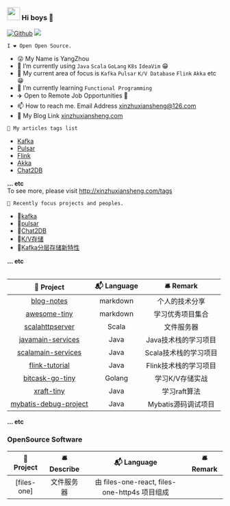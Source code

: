 ### <img src="https://emojis.slackmojis.com/emojis/images/1531849430/4246/blob-sunglasses.gif?1531849430" width="30"/> Hi boys 👋

[![Github](https://img.shields.io/github/followers/xinzhuxiansheng?label=Follow&style=social)](https://github.com/xinzhuxiansheng)
![](https://komarev.com/ghpvc/?username=xinzhuxiansheng&color=blue)
<!--<img src="https://visitor-badge.laobi.icu/badge?page_id=xinzhuxiansheng.xinzhuxiansheng" alt="visitor badge"/>  -->

`I ❤ Open Open Source.`

<!--- 🌈 I'm currently working at home. 😎-->
- 😜 My Name is YangZhou
- 🤔 I’m currently using `Java` `Scala` `GoLang` `K8s` `IdeaVim` 😁
- 🤔 My current area of focus is `Kafka` `Pulsar` `K/V Database` `Flink` `Akka` etc 😁
- 🌱 I’m currently learning `Functional Programming`
- ✈️ Open to Remote Job Opportunities 🍻
- 📫 How to reach me. Email Address xinzhuxiansheng@126.com
- 📕 My Blog Link [xinzhuxiansheng.com](http://xinzhuxiansheng.com)
<!--- 👷 I’m looking for **a job**-->

`🌈 My articles tags list`  

- [Kafka](http://xinzhuxiansheng.com/?tag=Kafka)
- [Pulsar](http://xinzhuxiansheng.com/?tag=Pulsar)  
- [Flink](http://xinzhuxiansheng.com/?tag=Flink)
- [Akka](http://xinzhuxiansheng.com/?tag=Akka)
- [Chat2DB](http://xinzhuxiansheng.com/?tag=Chat2DB)  

**... etc**  
To see more, please visit http://xinzhuxiansheng.com/tags


`🦀 Recently focus projects and peoples.` 

- 📁[kafka](https://github.com/apache/kafka)  
- 📁[pulsar](https://github.com/apache/pulsar)  
- 📁[Chat2DB](https://github.com/alibaba/Chat2DB)  
- 👦[K/V存储](https://github.com/roseduan)  
- 👦[Kafka分层存储新特性](https://github.com/divijvaidya)     

**... etc** 
</br>
</br>

| 🎁 Project | 📬 Language | 🛎 Remark |
| :----: | :----: | :----: |
| [blog-notes](https://github.com/xinzhuxiansheng/blog-notes) | markdown | 个人的技术分享 |
| [awesome-tiny](https://github.com/xinzhuxiansheng/awesome-tiny) | markdown | 学习优秀项目集合 |
| [scalahttpserver](https://github.com/xinzhuxiansheng/scalahttpserver) | Scala | 文件服务器 |
| [javamain-services](https://github.com/xinzhuxiansheng/javamain-services) | Java | Java技术栈的学习项目 |
| [scalamain-services](https://github.com/xinzhuxiansheng/scalamain-services) | Java | Scala技术栈的学习项目 |
| [flink-tutorial](https://github.com/xinzhuxiansheng/flink-tutorial) | Java | Flink技术栈的学习项目 |
| [bitcask-go-tiny](https://github.com/xinzhuxiansheng/bitcask-go-tiny) | Golang | 学习K/V存储实战 |
| [xraft-tiny](https://github.com/xinzhuxiansheng/xraft-tiny) | Java | 学习raft算法 |  
| [mybatis-debug-project](https://github.com/xinzhuxiansheng/mybatis-debug-project) | Java | Mybatis源码调试项目 |  

**... etc** 

### OpenSource Software

| 🎁 Project | 🛎 Describe | 📬 Language | 🛎 Remark |
| :----: | :----: | :----: |:----: |
| [files-one] | 文件服务器 | 由 files-one-react, files-one-http4s 项目组成 |   | 


<!--
#### 🙃 Github Activity 
<div>
  <img src="https://github-readme-stats.vercel.app/api?username=xinzhuxiansheng&show_icons=true" align="top" style="display: inline-block;" width="480"/>
  <img src="https://github-readme-stats.vercel.app/api/top-langs/?username=xinzhuxiansheng&hide=css,html&langs_count=5&layout=compact" align="top" style="display: inline-block;"/>
</div>

<br>

#### 🙃 阿洋聊大数据(公众号)
<div>
  <img src="https://user-images.githubusercontent.com/7881241/145440130-0393ddf8-6832-450e-aa31-9a2cd964c90e.png" width="200"/>
</div>
-->

<!--
**xinzhuxiansheng/xinzhuxiansheng** is a ✨ _special_ ✨ repository because its `README.md` (this file) appears on your GitHub profile.

Here are some ideas to get you started:

- 🔭 I’m currently working on ...
- 🌱 I’m currently learning ...
- 👯 I’m looking to collaborate on ...
- 🤔 I’m looking for help with ...
- 💬 Ask me about ...
- 📫 How to reach me: ...
- 😄 Pronouns: ...
- ⚡ Fun fact: ...
-->

<br>
<br>

<!--<a href="http://xinzhuxiansheng.com/"><img src="https://img.shields.io/badge/Notion-%E9%98%BF%E6%B4%8B's_Blog-red?style=flat&logo=notion" /></a>-->
